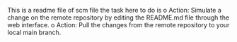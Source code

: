 This is a readme file of scm file the task here to do is 
o	Action: Simulate a change on the remote repository by editing the README.md file through the web interface.
o	Action: Pull the changes from the remote repository to your local main branch.
